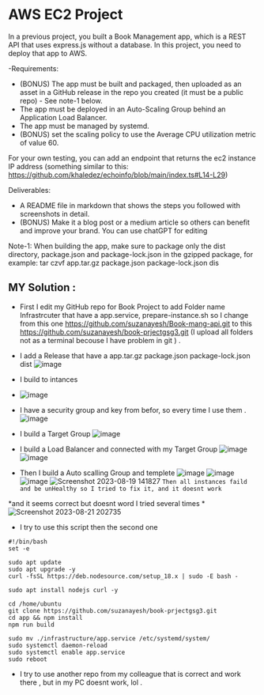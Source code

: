 # AWS EC2 Project‏
In a previous project, you built a Book Management app, which is a REST API that uses express.js without a database.
In this project, you need to deploy that app to AWS.

-Requirements:
 - (BONUS) The app must be built and packaged, then uploaded as an asset in a GitHub release in the repo you created (it must be a public repo) - See note-1 below.
 - The app must be deployed in an Auto-Scaling Group behind an Application Load Balancer.
 - The app must be managed by systemd.
 - (BONUS) set the scaling policy to use the Average CPU utilization metric of value 60.

For your own testing, you can add an endpoint that returns the ec2 instance IP address (something similar to this: https://github.com/khaledez/echoinfo/blob/main/index.ts#L14-L29)

Deliverables:
- A README file in markdown that shows the steps you followed with screenshots in detail.
- (BONUS) Make it a blog post or a medium article so others can benefit and improve your brand. You can use chatGPT for editing

Note-1:
When building the app, make sure to package only the dist directory, package.json and package-lock.json in the gzipped package, for example:
tar czvf app.tar.gz package.json package-lock.json dis
## MY Solution :
- First I edit my GitHub repo for Book Project to add Folder name Infrastrcuter that have a app.service, 
prepare-instance.sh so I change from this one https://github.com/suzanayesh/Book-mang-api.git to this https://github.com/suzanayesh/book-prjectgsg3.git (I upload all folders not as a terminal becouse I have problem in git ) .
- I add a Release that have a app.tar.gz package.json package-lock.json dist
![image](https://github.com/suzanayesh/aws/assets/100838193/f782db7d-c332-46bc-b279-35bbb2d42fba)
- I build to intances

- ![image](https://github.com/suzanayesh/aws/assets/100838193/450719cb-ad70-4814-8f71-9f055680cfa3)

- I have a security group and key from befor, so every time I use them .
 ![image](https://github.com/suzanayesh/aws/assets/100838193/a450dc07-1de9-41d7-ae14-7de1f6ba9337)
 
- I build a Target Group
 ![image](https://github.com/suzanayesh/aws/assets/100838193/56bae455-7610-4d7f-8541-50c3f866fd85)

- I build a Load Balancer and connected with my Target Group 
  ![image](https://github.com/suzanayesh/aws/assets/100838193/07c53744-e5a2-492a-b0ba-bbf6affa5a52)
  ![image](https://github.com/suzanayesh/aws/assets/100838193/6262dfcd-950e-44f3-9160-ce3dbd658198)
- Then I build a Auto scalling Group and templete
![image](https://github.com/suzanayesh/aws/assets/100838193/aa810855-d2e1-4f5c-ad6d-51203185dcb2)
![image](https://github.com/suzanayesh/aws/assets/100838193/f5263ac4-0134-4e39-9a8c-d3e702081cea)
![image](https://github.com/suzanayesh/aws/assets/100838193/1dcd4ce6-801c-4297-8e4a-a16ed5962e74)
![Screenshot 2023-08-19 141827](https://github.com/suzanayesh/aws/assets/100838193/abce4621-b754-49a5-b772-b8442b1776e3)
`Then all instances faild and be unHealthy so I tried to fix it, and it doesnt work `

*and it seems correct but doesnt word I tried several times *
![Screenshot 2023-08-21 202735](https://github.com/suzanayesh/aws/assets/100838193/9ae05a08-7c79-472e-83be-392e9743df1f)
- I try to use this script then the second one
```script
#!/bin/bash
set -e

sudo apt update
sudo apt upgrade -y
curl -fsSL https://deb.nodesource.com/setup_18.x | sudo -E bash -

sudo apt install nodejs curl -y

cd /home/ubuntu
git clone https://github.com/suzanayesh/book-prjectgsg3.git 
cd app && npm install
npm run build

sudo mv ./infrastructure/app.service /etc/systemd/system/
sudo systemctl daemon-reload
sudo systemctl enable app.service
sudo reboot
```
- I try to use another repo from my colleague that is correct and work there , but in my PC doesnt work, lol .
 
